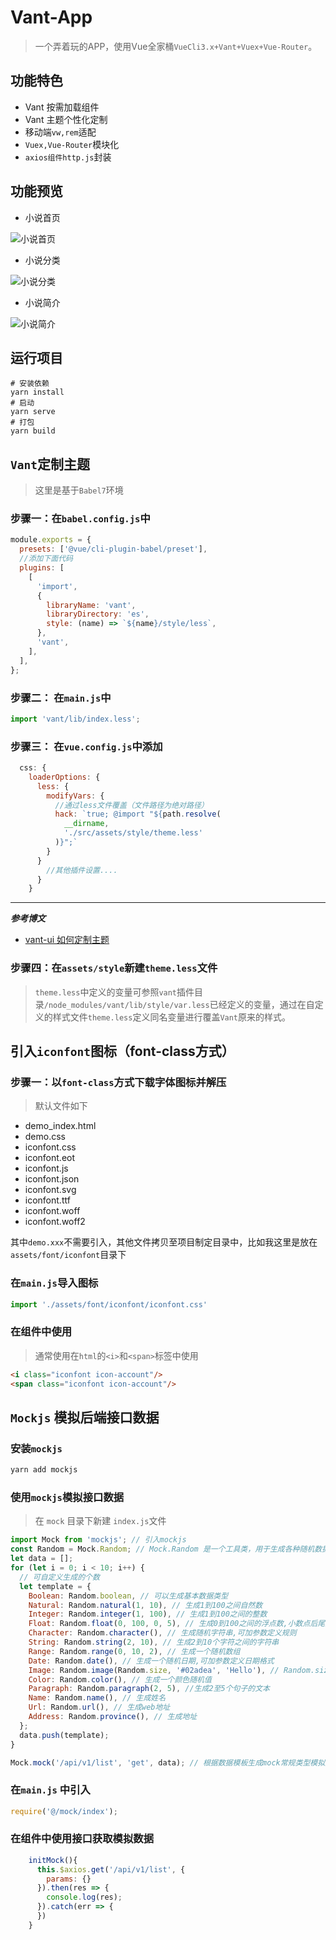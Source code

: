 # Vant-App
>一个弄着玩的APP，使用Vue全家桶`VueCli3.x+Vant+Vuex+Vue-Router`。

## 功能特色
- Vant 按需加载组件
- Vant 主题个性化定制
- 移动端`vw,rem`适配
- `Vuex,Vue-Router`模块化
- `axios组件http.js`封装


## 功能预览

- 小说首页

![小说首页](https://duebasslei.gitee.io/picgopicturebed/openSource/vant-app1.jpg)

- 小说分类

![小说分类](https://duebasslei.gitee.io/picgopicturebed/openSource/20210302163508.png)

- 小说简介

![小说简介](https://duebasslei.gitee.io/picgopicturebed/openSource/20210302163330.png)


## 运行项目

```
# 安装依赖
yarn install
# 启动
yarn serve
# 打包
yarn build

```

## `Vant`定制主题

>这里是基于`Babel7`环境

### 步骤一：在`babel.config.js`中
```js
module.exports = {
  presets: ['@vue/cli-plugin-babel/preset'],
  //添加下面代码
  plugins: [
    [
      'import',
      {
        libraryName: 'vant',
        libraryDirectory: 'es',
        style: (name) => `${name}/style/less`,
      },
      'vant',
    ],
  ],
};
```
### 步骤二： 在`main.js`中
```js
import 'vant/lib/index.less';
```

### 步骤三： 在`vue.config.js`中添加
```js
  css: {
    loaderOptions: {
      less: {
        modifyVars: {
          //通过less文件覆盖（文件路径为绝对路径）
          hack: `true; @import "${path.resolve(
            __dirname,
            './src/assets/style/theme.less'
          )}";`
        }
      }
        //其他插件设置....  
      }
    }
```
---
***参考博文***
 
- [vant-ui 如何定制主题](https://blog.csdn.net/baidu_41601048/article/details/100173818)

### 步骤四：在`assets/style`新建`theme.less`文件

>`theme.less`中定义的变量可参照`vant`插件目录`/node_modules/vant/lib/style/var.less`已经定义的变量，通过在自定义的样式文件`theme.less`定义同名变量进行覆盖`Vant`原来的样式。


## 引入`iconfont`图标（font-class方式）

### 步骤一：以`font-class`方式下载字体图标并解压

>默认文件如下

- demo_index.html
- demo.css
- iconfont.css
- iconfont.eot
- iconfont.js
- iconfont.json
- iconfont.svg
- iconfont.ttf
- iconfont.woff
- iconfont.woff2

其中`demo.xxx`不需要引入，其他文件拷贝至项目制定目录中，比如我这里是放在`assets/font/iconfont`目录下
    
### 在`main.js`导入图标

```js
import './assets/font/iconfont/iconfont.css'
``` 
   
### 在组件中使用

>通常使用在`html`的`<i>`和`<span>`标签中使用

```html
<i class="iconfont icon-account"/>
<span class="iconfont icon-account"/>
```
 
## `Mockjs` 模拟后端接口数据

### 安装`mockjs`

```bash
yarn add mockjs
```

### 使用`mockjs`模拟接口数据

> 在 `mock` 目录下新建 `index.js`文件

```js
import Mock from 'mockjs'; // 引入mockjs
const Random = Mock.Random; // Mock.Random 是一个工具类，用于生成各种随机数据
let data = [];
for (let i = 0; i < 10; i++) {
  // 可自定义生成的个数
  let template = {
    Boolean: Random.boolean, // 可以生成基本数据类型
    Natural: Random.natural(1, 10), // 生成1到100之间自然数
    Integer: Random.integer(1, 100), // 生成1到100之间的整数
    Float: Random.float(0, 100, 0, 5), // 生成0到100之间的浮点数,小数点后尾数为0到5位
    Character: Random.character(), // 生成随机字符串,可加参数定义规则
    String: Random.string(2, 10), // 生成2到10个字符之间的字符串
    Range: Random.range(0, 10, 2), // 生成一个随机数组
    Date: Random.date(), // 生成一个随机日期,可加参数定义日期格式
    Image: Random.image(Random.size, '#02adea', 'Hello'), // Random.size表示将从size数据中任选一个数据
    Color: Random.color(), // 生成一个颜色随机值
    Paragraph: Random.paragraph(2, 5), //生成2至5个句子的文本
    Name: Random.name(), // 生成姓名
    Url: Random.url(), // 生成web地址
    Address: Random.province(), // 生成地址
  };
  data.push(template);
}

Mock.mock('/api/v1/list', 'get', data); // 根据数据模板生成mock常规类型模拟数据
```

### 在`main.js` 中引入

```js
require('@/mock/index');
```

### 在组件中使用接口获取模拟数据

```js
    initMock(){
      this.$axios.get('/api/v1/list', {
        params: {}
      }).then(res => {
        console.log(res);
      }).catch(err => {
      })
    }
```     
    




